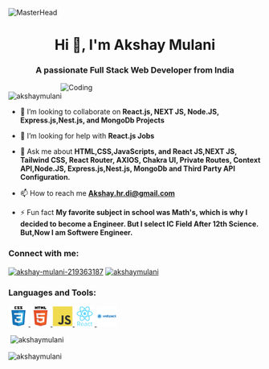 ![MasterHead](https://i.imgur.com/nV6eeEC.png)



<h1 align="center">Hi 👋, I'm Akshay Mulani</h1>
<h3 align="center">A passionate Full Stack Web Developer from India</h3>

<img align="right" alt="Coding" width="400" src="https://c.tenor.com/flflC6GFzO8AAAAd/sultan-alrefaei-programmer.gif" />

<p align="left"> <img src="https://komarev.com/ghpvc/?username=akshaymulani&label=Profile%20views&color=0e75b6&style=flat" alt="akshaymulani" /> </p>

- 👯 I’m looking to collaborate on **React.js, NEXT JS, Node.JS, Express.js,Nest.js, and MongoDb Projects**

- 🤝 I’m looking for help with **React.js Jobs**

- 💬 Ask me about **HTML,CSS,JavaScripts, and React JS,NEXT JS, Tailwind CSS, React Router, AXIOS, Chakra UI, Private
Routes, Context API,Node.JS, Express.js,Nest.js, MongoDb and Third Party API Configuration.**

- 📫 How to reach me **Akshay.hr.di@gmail.com**

- ⚡ Fun fact **My favorite subject in school was Math's, which is why I decided to become a Engineer. But I select IC Field After 12th Science. But,Now I am Softwere Engineer.**

<h3 align="left">Connect with me:</h3>
<p align="left">
<a href="https://linkedin.com/in/akshay-mulani-219363187" target="blank"><img align="center" src="https://raw.githubusercontent.com/rahuldkjain/github-profile-readme-generator/master/src/images/icons/Social/linked-in-alt.svg" alt="akshay-mulani-219363187" height="30" width="40" /></a>
<a href="https://codesandbox.com/akshaymulani" target="blank"><img align="center" src="https://raw.githubusercontent.com/rahuldkjain/github-profile-readme-generator/master/src/images/icons/Social/codesandbox.svg" alt="akshaymulani" height="30" width="40" /></a>
</p>

<h3 align="left">Languages and Tools:</h3>
<p align="left"> <a href="https://www.w3schools.com/css/" target="_blank" rel="noreferrer"> <img src="https://raw.githubusercontent.com/devicons/devicon/master/icons/css3/css3-original-wordmark.svg" alt="css3" width="40" height="40"/> </a> <a href="https://www.w3.org/html/" target="_blank" rel="noreferrer"> <img src="https://raw.githubusercontent.com/devicons/devicon/master/icons/html5/html5-original-wordmark.svg" alt="html5" width="40" height="40"/> </a> <a href="https://developer.mozilla.org/en-US/docs/Web/JavaScript" target="_blank" rel="noreferrer"> <img src="https://raw.githubusercontent.com/devicons/devicon/master/icons/javascript/javascript-original.svg" alt="javascript" width="40" height="40"/> </a> <a href="https://reactjs.org/" target="_blank" rel="noreferrer"> <img src="https://raw.githubusercontent.com/devicons/devicon/master/icons/react/react-original-wordmark.svg" alt="react" width="40" height="40"/> </a> <a href="https://webpack.js.org" target="_blank" rel="noreferrer"> <img src="https://raw.githubusercontent.com/devicons/devicon/d00d0969292a6569d45b06d3f350f463a0107b0d/icons/webpack/webpack-original-wordmark.svg" alt="webpack" width="40" height="40"/> </a> </p>

<p>&nbsp;<img align="center" src="(https://github-readme-stats.vercel.app/api?username=akshaymulani&show_icons=true&locale=en" alt="akshaymulani" /></p>

<p><img align="center" src="https://github-readme-streak-stats.herokuapp.com/?user=akshaymulani&" alt="akshaymulani" /></p>
